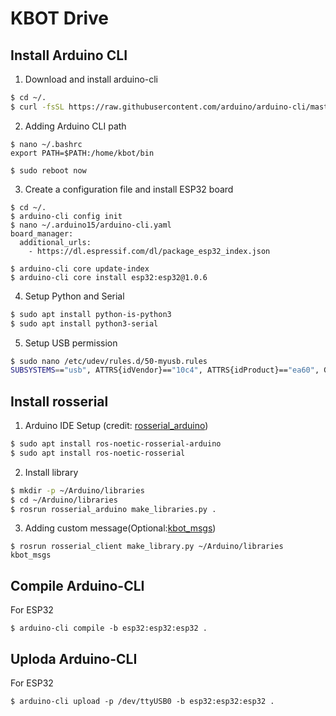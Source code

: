 # KBOT Drive
## Install Arduino CLI
1. Download and install arduino-cli
```sh
$ cd ~/.
$ curl -fsSL https://raw.githubusercontent.com/arduino/arduino-cli/master/install.sh | sh
```
2. Adding Arduino CLI path
```
$ nano ~/.bashrc
export PATH=$PATH:/home/kbot/bin

$ sudo reboot now
```
3. Create a configuration file and install ESP32 board
```
$ cd ~/.
$ arduino-cli config init
$ nano ~/.arduino15/arduino-cli.yaml
board_manager:
  additional_urls:
    - https://dl.espressif.com/dl/package_esp32_index.json

$ arduino-cli core update-index
$ arduino-cli core install esp32:esp32@1.0.6
```
4. Setup Python and Serial
```sh
$ sudo apt install python-is-python3
$ sudo apt install python3-serial
```
5. Setup USB permission
```sh
$ sudo nano /etc/udev/rules.d/50-myusb.rules
SUBSYSTEMS=="usb", ATTRS{idVendor}=="10c4", ATTRS{idProduct}=="ea60", GROUP="users", MODE="0777"
```

## Install rosserial
1. Arduino IDE Setup (credit: [rosserial_arduino](http://wiki.ros.org/rosserial_arduino/Tutorials/Arduino%20IDE%20Setup))
```sh
$ sudo apt install ros-noetic-rosserial-arduino
$ sudo apt install ros-noetic-rosserial
```
2. Install library
```sh
$ mkdir -p ~/Arduino/libraries
$ cd ~/Arduino/libraries
$ rosrun rosserial_arduino make_libraries.py .
```
3. Adding custom message(Optional:[kbot_msgs](https://github.com/aims-lab-kmitl/kbot_msgs.git))
```
$ rosrun rosserial_client make_library.py ~/Arduino/libraries kbot_msgs
```

## Compile Arduino-CLI
For ESP32
```
$ arduino-cli compile -b esp32:esp32:esp32 .
```
## Uploda Arduino-CLI
For ESP32
```
$ arduino-cli upload -p /dev/ttyUSB0 -b esp32:esp32:esp32 .
```
